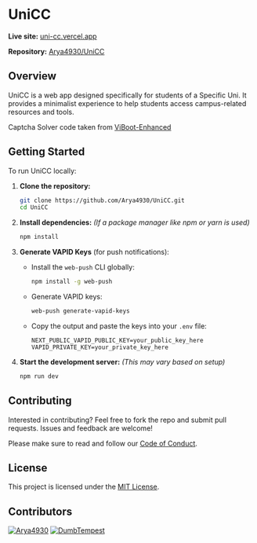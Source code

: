 # UniCC

**Live site:** [uni-cc.vercel.app](https://uni-cc.vercel.app)

**Repository:** [Arya4930/UniCC](https://github.com/Arya4930/UniCC)

## Overview

UniCC is a web app designed specifically for students of a Specific Uni. It provides a minimalist experience to help students access campus-related resources and tools.

Captcha Solver code taken from [ViBoot-Enhanced](https://github.com/arshsaxena/ViBoot-Enhanced/blob/main/js/captcha/captchaparser.js)

## Getting Started

To run UniCC locally:

1. **Clone the repository:**

   ```bash
   git clone https://github.com/Arya4930/UniCC.git
   cd UniCC
   ```
2. **Install dependencies:**
   *(If a package manager like npm or yarn is used)*

   ```bash
   npm install
   ```
3. **Generate VAPID Keys** (for push notifications):

   * Install the `web-push` CLI globally:

     ```bash
     npm install -g web-push
     ```
   * Generate VAPID keys:

     ```bash
     web-push generate-vapid-keys
     ```
   * Copy the output and paste the keys into your `.env` file:

     ```env
     NEXT_PUBLIC_VAPID_PUBLIC_KEY=your_public_key_here
     VAPID_PRIVATE_KEY=your_private_key_here
     ```
4. **Start the development server:**
   *(This may vary based on setup)*

   ```bash
   npm run dev
   ```

## Contributing

Interested in contributing? Feel free to fork the repo and submit pull requests. Issues and feedback are welcome!

Please make sure to read and follow our [Code of Conduct](CODE_OF_CONDUCT.md).

## License

This project is licensed under the [MIT License](LICENSE).

## Contributors

[![Arya4930](https://img.shields.io/badge/Arya4930-000?style=for-the-badge&logo=github&logoColor=white)](https://github.com/Arya4930)
[![DumbTempest](https://img.shields.io/badge/DumbTempest-000?style=for-the-badge&logo=github&logoColor=white)](https://github.com/DumbTempest)

